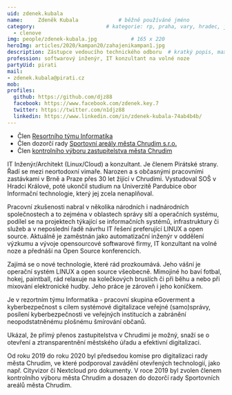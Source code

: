 ```yaml
---
uid: zdenek.kubala
name:     Zdeněk Kubala      		# běžně používáné jméno
category:                 		# kategorie: rp, praha, vary, hradec, jmk, senat
  - clenove
img: people/zdenek-kubala.jpg           # 165 x 220
heroImg: articles/2020/kampan20/zahajenikampan1.jpg
description: Zástupce vedoucího technického odboru	# kratký popis, max 160 znaků
profession: softwarový inženýr, IT konzultant na volné noze
partyUid: pirati
mail:
- zdenek.kubala@pirati.cz
mob:
profiles:
  github: https://github.com/djz88
  facebook: https://www.facebook.com/zdenek.key.7
  twitter: https://twitter.com/n1djz88
  linkedin: https://www.linkedin.com/in/zdenek-kubala-74ab4b4b/
---
```

* Člen [Resortního týmu Informatika](https://www.pirati.cz/pripoj-se/informatika/)
* Člen dozorčí rady [Sportovní areály města Chrudim s.r.o.](https://rejstrik-firem.kurzy.cz/27485013/sportovni-arealy-mesta-chrudim-sro/)
* Člen [kontrolního výboru zastupitelstva města Chrudim](https://chrudim.eu/zapisy%2Dz%2Djednani%2Dkontrolniho%2Dvyboru/d-1697/p1=1113)

IT Inženýr/Architekt (Linux/Cloud) a konzultant. Je členem Pirátské strany. Řadí se mezi neortodoxní vimaře.
Narozen a s občasnými pracovními zastávkami v Brně a Praze přes 30 let žijící v Chrudimi.
Vystudoval SOŠ v Hradci Králové, poté ukončil studium na Univerzitě Pardubice obor Informační technologie, který jej zcela nenaplňoval.

Pracovní zkušenosti nabral v několika národních i nadnárodních společnostech a to zejména v oblastech správy sítí a operačních systému, podílel se na projektech týkající se informačních systémů, infrastruktury či služeb a v neposlední řadě návrhu IT řešení preferující LINUX a open source. Aktuálně je zaměstnán jako automatizační inženýr v oddělení výzkumu a vývoje opensourcové softwarové firmy, IT konzultant na volné noze a přednáší na Open Source konferencích.

Zajímá se o nové technologie, které rád prozkoumává. Jeho vášní je operační systém LINUX a open source všeobecně. Mimojiné ho baví fotbal, hokej, paintball, rád relaxuje na kolečkových bruslích či při běhu a nebo při mixování elektronické hudby. Jeho práce je zároveň i jeho koníčkem.

Je v rezortním týmu Informatika - pracovní skupina eGoverment a kyberbezpečnost s cílem systémové digitalizace veřejné (samo)správy, posílení kyberbezpečnosti ve veřejných institucích a zabránění neopodstatněnému plošnému šmírování občanů.

Ukázal, že přímý přenos zastupitelstva v Chrudimi je možný, snaží se o otevření a ztransparentnění městského úřadu a efektivní digitalizaci.

Od roku 2019 do roku 2020 byl předsedou komise pro digitalizaci rady města Chrudim, ve které podporoval zavádění otevřených technologií, jako např. Cityvizor či Nextcloud pro dokumenty. V roce 2019 byl zvolen členem kontrolního výboru města Chrudim a dosazen do dozorčí rady Sportovních areálů města Chrudim.

